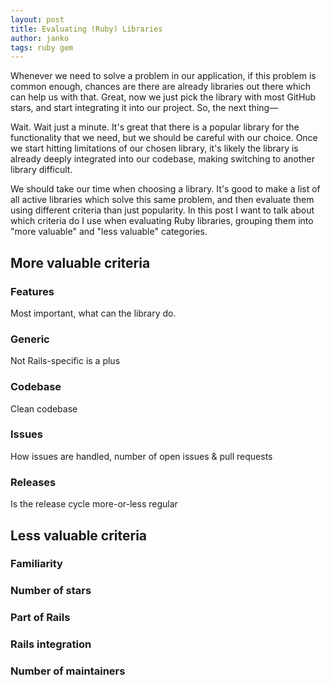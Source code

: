```yaml
---
layout: post
title: Evaluating (Ruby) Libraries
author: janko
tags: ruby gem
---
```


Whenever we need to solve a problem in our application, if this problem is
common enough, chances are there are already libraries out there which can help
us with that. Great, now we just pick the library with most GitHub stars, and
start integrating it into our project. So, the next thing—

Wait. Wait just a minute. It's great that there is a popular library for the
functionality that we need, but we should be careful with our choice. Once we
start hitting limitations of our chosen library, it's likely the library is
already deeply integrated into our codebase, making switching to another
library difficult.

We should take our time when choosing a library. It's good to make a list of
all active libraries which solve this same problem, and then evaluate them
using different criteria than just popularity. In this post I want to talk
about which criteria do I use when evaluating Ruby libraries, grouping them
into "more valuable" and "less valuable" categories.

## More valuable criteria

### Features

Most important, what can the library do.

### Generic

Not Rails-specific is a plus

### Codebase

Clean codebase

### Issues

How issues are handled, number of open issues & pull requests

### Releases

Is the release cycle more-or-less regular

## Less valuable criteria

### Familiarity

### Number of stars

### Part of Rails

### Rails integration

### Number of maintainers
